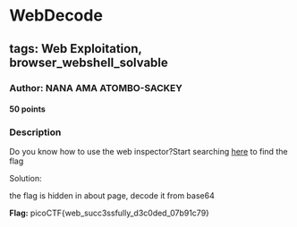 # WebDecode
## tags: Web Exploitation, browser_webshell_solvable

### Author: NANA AMA ATOMBO-SACKEY
#### 50 points
### Description
Do you know how to use the web inspector?Start searching [here](http://titan.picoctf.net:58480/) to find the flag

Solution:

the flag is hidden in about page, decode it from base64

**Flag:** picoCTF{web_succ3ssfully_d3c0ded_07b91c79}
